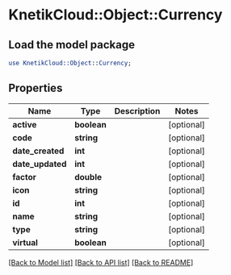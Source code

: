 # KnetikCloud::Object::Currency

## Load the model package
```perl
use KnetikCloud::Object::Currency;
```

## Properties
Name | Type | Description | Notes
------------ | ------------- | ------------- | -------------
**active** | **boolean** |  | [optional] 
**code** | **string** |  | [optional] 
**date_created** | **int** |  | [optional] 
**date_updated** | **int** |  | [optional] 
**factor** | **double** |  | [optional] 
**icon** | **string** |  | [optional] 
**id** | **int** |  | [optional] 
**name** | **string** |  | [optional] 
**type** | **string** |  | [optional] 
**virtual** | **boolean** |  | [optional] 

[[Back to Model list]](../README.md#documentation-for-models) [[Back to API list]](../README.md#documentation-for-api-endpoints) [[Back to README]](../README.md)


